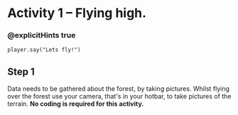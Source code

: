 # Activity 1 – Flying high.

### @explicitHints true

```template
player.say("Lets fly!")
```

## Step 1
Data needs to be gathered about the forest, by taking pictures.
Whilst flying over the forest use your camera, that's in your hotbar, to take pictures of the terrain. 
**No coding is required for this activity.**
